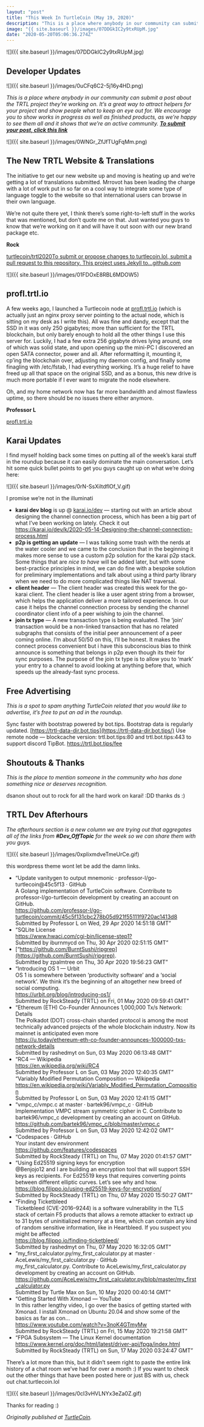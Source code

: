 ```yaml
---
layout: "post"
title: "This Week In TurtleCoin (May 19, 2020)"
description: "This is a place where anybody in our community can submit a post about the TRTL project they’re working on. It’s a great way to attract helpers for your project and show people what to keep an eye…"
image: "{{ site.baseurl }}/images/07DDGkIC2y9txRUpM.jpg"
date: "2020-05-20T05:06:36.274Z"
---
```


![]({{ site.baseurl }}/images/07DDGkIC2y9txRUpM.jpg)

## Developer Updates

![]({{ site.baseurl }}/images/0uCFq6C2-5j16y4HD.png)

_This is a place where anybody in our community can submit a post about the TRTL project they’re working on. It’s a great way to attract helpers for your project and show people what to keep an eye out for. We encourage you to show works in progress as well as finished products, as we’re happy to see them all and it shows that we’re an active community._ [**_To submit your post, click this link_**](https://docs.google.com/forms/d/e/1FAIpQLSdTs4nDSKai2fPpCnuT0WXzutCuJQk7nFlFqYCgmBlz4DEM7Q/viewform)

![]({{ site.baseurl }}/images/0WNGr_ZfJfTUgFqMm.png)

## The New TRTL Website & Translations

The initiative to get our new website up and moving is heating up and we’re getting a lot of translations submitted. Mrrovot has been leading the charge with a lot of work put in so far on a cool way to integrate some type of language toggle to the website so that international users can browse in their own language.

We’re not quite there yet, I think there’s some right-to-left stuff in the works that was mentioned, but don’t quote me on that. Just wanted you guys to know that we’re working on it and will have it out soon with our new brand package etc.

**Rock**

[turtlecoin/trtl2020To submit or propose changes to turtlecoin.lol, submit a pull request to this repository. This project uses Jekyll to…github.com](https://github.com/turtlecoin/trtl2020)

![]({{ site.baseurl }}/images/01FDOxE8RBL6MDOW5)

## profl.trtl.io

A few weeks ago, I launched a Turtlecoin node at [profl.trtl.io](http://profl.trtl.io/) (which is actually just an nginx proxy server pointing to the actual node, which is sitting on my desk as I write this). All was fine and dandy, except that the SSD in it was only 250 gigabytes; more than sufficient for the TRTL blockchain, but only barely enough to hold all the other things I use this server for. Luckily, I had a few extra 256 gigabyte drives lying around, one of which was solid state, and upon opening up the mini-PC I discovered an open SATA connector, power and all. After reformatting it, mounting it, cp’ing the blockchain over, adjusting my daemon config, and finally some finagling with /etc/fstab, I had everything working. It’s a huge relief to have freed up all that space on the original SSD, and as a bonus, this new drive is much more portable if I ever want to migrate the node elsewhere.

Oh, and my home network now has far more bandwidth and almost flawless uptime, so there should be no issues there either anymore.

**Professor L**

[profl.trtl.io](http://profl.trtl.io/)

## Karai Updates

I find myself holding back some times on putting all of the week’s karai stuff in the roundup because it can easily dominate the main conversation. Let’s hit some quick bullet points to get you guys caught up on what we’re doing here:

![]({{ site.baseurl }}/images/0rN-SsXiltdflOf_V.gif)

I promise we’re not in the illuminati

- **karai dev blog** is up @ [karai.io/dev](https://karai.io/dev/) — starting out with an article about designing the channel connection process, which has been a big part of what I’ve been working on lately. Check it out <https://karai.io/dev/k/2020-05-14-Designing-the-channel-connection-process.html>
- **p2p is getting an update** — I was talking some trash with the nerds at the water cooler and we came to the conclusion that in the beginning it makes more sense to use a custom p2p solution for the karai p2p stack. Some things that are _nice to have_ will be added later, but with some best-practice principles in mind, we can do fine with a bespoke solution for preliminary implementations and talk about using a third party library when we need to do more complicated things like NAT traversal.
- **client header** — The client header was created this week for the go-karai client. The client header is like a user agent string from a browser, which helps the application deliver a more tailored experience. In our case it helps the channel connection process by sending the channel coordinator client info of a peer wishing to join the channel.
- **join tx type** — A new transaction type is being evaluated. The ‘join’ transaction would be a non-linked transaction that has no related subgraphs that consists of the initial peer announcement of a peer coming online. I’m about 50/50 on this, I’ll be honest. It makes the connect process convenient but i have this subconscious bias to think announce is something that belongs in p2p even though its their for sync purposes. The purpose of the join tx type is to allow you to ‘mark’ your entry to a channel to avoid looking at anything before that, which speeds up the already-fast sync process.

## Free Advertising

_This is a spot to spam anything TurtleCoin related that you would like to advertise, it’s free to put an ad in the roundup._

Sync faster with bootstrap powered by bot.tips. Bootstrap data is regularly updated. [https://trtl-data-dir.bot.tips](https://trtl-data-dir.bot.tips/) Use remote node — blockcache version: trtl.bot.tips:80 and trtl.bot.tips:443 to support discord TipBot. <https://trtl.bot.tips/fee>

## Shoutouts & Thanks

_This is the place to mention someone in the community who has done something nice or deserves recognition._

dsanon shout out to rock for all the hard work on karai! :DD thanks ds :)

## TRTL Dev Afterhours

_The afterhours section is a new column we are trying out that aggregates all of the links from_ **_#Dev_OffTopic_** _for the week so we can share them with you guys._

![]({{ site.baseurl }}/images/0xpIixmdveTmeUrCe.gif)

this wordpress theme wont let be add the damn links.

- “Update vanitygen to output mnemonic · professor-l/go-turtlecoin@45c5f13 · GitHub  
  A Golang implementation of TurtleCoin software. Contribute to professor-l/go-turtlecoin development by creating an account on GitHub.  
  <https://github.com/professor-l/go-turtlecoin/commit/45c5f131cbc278b05d921f55111f9720ac1413d8>  
  Submitted by Professor L on Wed, 29 Apr 2020 14:51:18 GMT”
- “SQLite License  
  <https://www.hwaci.com/cgi-bin/license-step1?>  
  Submitted by iburnmycd on Thu, 30 Apr 2020 02:51:15 GMT”
- [“https://github.com/BurntSushi/ripgrep](https://github.com/BurntSushi/ripgrep).  
  Submitted by zpalmtree on Thu, 30 Apr 2020 19:56:23 GMT”
- “Introducing OS 1 — Urbit  
  OS 1 is somewhere between ‘productivity software’ and a ‘social network’. We think it’s the beginning of an altogether new breed of social computing.  
  <https://urbit.org/blog/introducing-os1/>  
  Submitted by RockSteady (TRTL) on Fri, 01 May 2020 09:59:41 GMT”
- “Ethereum (ETH) Co-Founder Announces 1,000,000 Tx/s Network: Details  
  The Polkadot (DOT) cross-chain sharded protocol is among the most technically advanced projects of the whole blockchain industry. Now its mainnet is anticipated even more  
  <https://u.today/ethereum-eth-co-founder-announces-1000000-txs-network-details>  
  Submitted by rashedmyt on Sun, 03 May 2020 06:13:48 GMT”
- “RC4 — Wikipedia  
  https://en.wikipedia.org/wiki/RC4  
  Submitted by Professor L on Sun, 03 May 2020 12:40:35 GMT”  
  “Variably Modified Permutation Composition — Wikipedia  
  <https://en.wikipedia.org/wiki/Variably_Modified_Permutation_Composition>  
  Submitted by Professor L on Sun, 03 May 2020 12:41:15 GMT”
- “vmpc_c/vmpc.c at master · bartek96/vmpc_c · GitHub  
  Implementation VMPC stream symmetric cipher in C. Contribute to bartek96/vmpc_c development by creating an account on GitHub.  
  <https://github.com/bartek96/vmpc_c/blob/master/vmpc.c>  
  Submitted by Professor L on Sun, 03 May 2020 12:42:02 GMT”
- “Codespaces · GitHub  
  Your instant dev environment  
  <https://github.com/features/codespaces>  
  Submitted by RockSteady (TRTL) on Thu, 07 May 2020 01:41:57 GMT”
- “Using Ed25519 signing keys for encryption  
  @Benjojo12 and I are building an encryption tool that will support SSH keys as recipients. For Ed25519 keys that requires converting points between different elliptic curves. Let’s see why and how.  
  <https://blog.filippo.io/using-ed25519-keys-for-encryption/>  
  Submitted by RockSteady (TRTL) on Thu, 07 May 2020 15:50:27 GMT”
- “Finding Ticketbleed  
  Ticketbleed (CVE-2016–9244) is a software vulnerability in the TLS stack of certain F5 products that allows a remote attacker to extract up to 31 bytes of uninitialized memory at a time, which can contain any kind of random sensitive information, like in Heartbleed. If you suspect you might be affected  
  <https://blog.filippo.io/finding-ticketbleed/>  
  Submitted by rashedmyt on Thu, 07 May 2020 16:32:05 GMT”
- “my_first_calculator.py/my_first_calculator.py at master · AceLewis/my_first_calculator.py · GitHub  
  my_first_calculator.py. Contribute to AceLewis/my_first_calculator.py development by creating an account on GitHub.  
  <https://github.com/AceLewis/my_first_calculator.py/blob/master/my_first_calculator.py>  
  Submitted by Turtle Max on Sun, 10 May 2020 00:40:14 GMT”
- “Getting Started With Xmonad — YouTube  
  In this rather lengthy video, I go over the basics of getting started with Xmonad. I install Xmonad on Ubuntu 20.04 and show some of the basics as far as con…  
  <https://www.youtube.com/watch?v=3noK4GTmyMw>  
  Submitted by RockSteady (TRTL) on Fri, 15 May 2020 19:21:58 GMT”
- “FPGA Subsystem — The Linux Kernel documentation  
  <https://www.kernel.org/doc/html/latest/driver-api/fpga/index.html>  
  Submitted by RockSteady (TRTL) on Sun, 17 May 2020 03:24:47 GMT”

There’s a lot more than this, but it didn’t seem right to paste the entire link history of a chat room we’ve had for over a month :) If you want to check out the other things that have been posted here or just BS with us, check out chat.turtlecoin.lol

![]({{ site.baseurl }}/images/0cI3vHVLNYx3eZa0Z.gif)

Thanks for reading :)

_Originally published at_ [_TurtleCoin_](http://blog.turtlecoin.lol/archives/this-week-in-turtlecoin-may-19-2020/)_._
